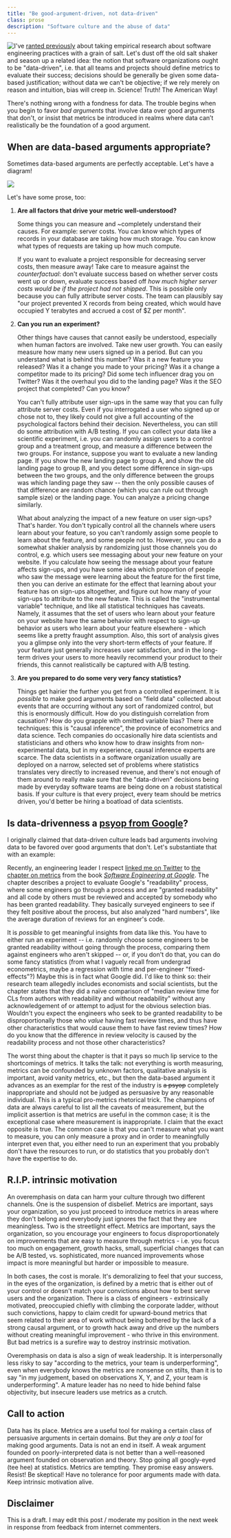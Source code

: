 ```yaml
---
title: "Be good-argument-driven, not data-driven"
class: prose
description: "Software culture and the abuse of data"
---
```

<meta property="og:image"
    content="../images/appropriate-data.png" />

<img src="../images/dropCapI.jpg" alt="I" class="dropCap"/>'ve [ranted previously](2019-10-13-software-development-and-the-false-promise-of-science.html) about taking empirical research about software engineering practices with a grain of salt. Let's dust off the old salt shaker and season up a related idea: the notion that software organizations ought to be "data-driven", i.e. that all teams and projects should define metrics to evaluate their success; decisions should be generally be given some data-based justification; without data we can't be objective; if we rely merely on reason and intuition, bias will creep in. Science! Truth! The American Way!

There's nothing wrong with a fondness for data. The trouble begins when you begin to favor *bad arguments* that involve data over good arguments that don't, or insist that metrics be introduced in realms where data can’t realistically be the foundation of a good argument. 

## When are data-based arguments appropriate?

Sometimes data-based arguments are perfectly acceptable. Let's have a diagram!

![](../images/appropriate-data.svg)

Let's have some prose, too:

1. **Are all factors that drive your metric well-understood?**

    Some things you can measure and ~completely understand their causes. For example: server costs. You can know which types of records in your database are taking how much storage. You can know what types of requests are taking up how much compute.

    If you want to evaluate a project responsible for decreasing server costs, then measure away! Take care to measure against the *counterfactual*: don't evaluate success based on whether server costs went up or down, evaluate success based off *how much higher server costs would be if the project had not shipped*. This is possible only because you can fully attribute server costs. The team can plausibly say "our project prevented X records from being created, which would have occupied Y terabytes and accrued a cost of $Z per month".

2. **Can you run an experiment?**

    Other things have causes that cannot easily be understood, especially when human factors are involved. Take new user growth. You can easily measure how many new users signed up in a period. But can you understand what is behind this number? Was it a new feature you released? Was it a change you made to your pricing? Was it a change a competitor made to its pricing? Did some tech influencer drag you on Twitter? Was it the overhaul you did to the landing page? Was it the SEO project that completed? Can you know?

    You can't fully attribute user sign-ups in the same way that you can fully attribute server costs. Even if you interrogated a user who signed up or chose not to, they likely could not give a full accounting of the psychological factors behind their decision. Nevertheless, you can still do some attribution with A/B testing. If you can collect your data like a scientific experiment, i.e. you can randomly assign users to a control group and a treatment group, and measure a difference between the two groups. For instance, suppose you want to evaluate a new landing page. If you show the new landing page to group A, and show the old landing page to group B, and you detect some difference in sign-ups between the two groups, and the only difference between the groups was which landing page they saw -- then the only possible causes of that difference are random chance (which you can rule out through sample size) or the landing page. You can analyze a pricing change similarly.

    What about analyzing the impact of a new feature on user sign-ups? That's harder. You don't typically control all the channels where users learn about your feature, so you can't randomly assign some people to learn about the feature, and some people not to. However, you can do a somewhat shakier analysis by randomizing just those channels you do control, e.g. which users see messaging about your new feature on your website. If you calculate how seeing the message about your feature affects sign-ups, and you have some idea which proportion of people who saw the message were learning about the feature for the first time, then you can derive an estimate for the effect that learning about your feature has on sign-ups altogether, and figure out how many of your sign-ups to attribute to the new feature. This is called the "instrumental variable" technique, and like all statistical techniques has caveats. Namely, it assumes that the set of users who learn about your feature on your website have the same behavior with respect to sign-up behavior as users who learn about your feature elsewhere - which seems like a pretty fraught assumption. Also, this sort of analysis gives you a glimpse only into the very short-term effects of your feature. If your feature just generally increases user satisfaction, and in the long-term drives your users to more heavily recommend your product to their friends, this cannot realistically be captured with A/B testing.

3. **Are you prepared to do some very very fancy statistics?**

    Things get hairier the further you get from a controlled experiment. It is *possible* to make good arguments based on "field data" collected about events that are occurring without any sort of randomized control, but this is enormously difficult. How do you distinguish correlation from causation? How do you grapple with omitted variable bias? There are techniques: this is "causal inference", the province of econometrics and data science. Tech companies do occasionally hire data scientists and statisticians and others who know how to draw insights from non-experimental data, but in my experience, causal inference experts are scarce. The data scientists in a software organization usually are deployed on a narrow, selected set of problems where statistics translates very directly to increased revenue, and there's not enough of them around to really make sure that the "data-driven" decisions being made by everyday software teams are being done on a robust statistical basis. If your culture is that every project, every team should be metrics driven, you'd better be hiring a boatload of data scientists.

## Is data-drivenness a [psyop from Google](https://twitter.com/sundarpichai/status/1543328071532523521)?

I originally claimed that data-driven culture leads bad arguments involving data to be favored over good arguments that don't. Let's substantiate that with an example:

Recently, an engineering leader I respect [linked me on Twitter](https://twitter.com/skamille/status/1551750953300271104) to [the chapter on metrics](https://abseil.io/resources/swe-book/html/ch07.html#signals) from the book [_Software Engineering at Google_](https://abseil.io/resources/swe-book). The chapter describes a project to evaluate Google's "readability" process, where some engineers go through a process and are "granted readability" and all code by others must be reviewed and accepted by somebody who has been granted readability. They basically surveyed engineers to see if they felt positive about the process, but also analyzed "hard numbers", like the average duration of reviews for an engineer's code.

It is *possible* to get meaningful insights from data like this. You have to either run an experiment -- i.e. randomly choose some engineers to be granted readability without going through the process, comparing them against engineers who aren't skipped -- or, if you don't do that, you can do some fancy statistics (from what I vaguely recall from undergrad econometrics, maybe a regression with time and per-engineer "fixed-effects"?) Maybe this is in fact what Google did. I'd like to think so: their research team allegedly includes economists and social scientists, but the chapter states that they did a naïve comparison of "median review time for CLs from authors with readability and without readability" without any acknowledgement of or attempt to adjust for the obvious selection bias. Wouldn't you expect the engineers who seek to be granted readability to be disproportionally those who *value* having fast review times, and thus have other characteristics that would cause them to have fast review times? How do you know that the difference in review velocity is caused by the readability process and not those other characteristics?

The worst thing about the chapter is that it pays so much lip service to the shortcomings of metrics. It talks the talk: not everything is worth measuring, metrics can be confounded by unknown factors, qualitative analysis is important, avoid vanity metrics, etc., but then the data-based argument it advances as an exemplar for the rest of the industry is ~~a psyop~~ completely inappropriate and should not be judged as persuasive by any reasonable individual. This is a typical pro-metrics rhetorical trick. The champions of data are always careful to list all the caveats of measurement, but the implicit assertion is that metrics are useful in the common case; it is the exceptional case where measurement is inappropriate. I claim that the exact opposite is true. The common case is that you can't measure what you want to measure, you can only measure a proxy and in order to meaningfully interpret even that, you either need to run an experiment that you probably don't have the resources to run, or do statistics that you probably don't have the expertise to do.

## R.I.P. intrinsic motivation

An overemphasis on data can harm your culture through two different channels. One is the suspension of disbelief. Metrics are important, says your organization, so you just proceed to introduce metrics in areas where they don't belong and everybody just ignores the fact that they are meaningless. Two is the streetlight effect. Metrics are important, says the organization, so you encourage your engineers to focus disproportionately on improvements that are easy to measure through metrics - i.e. you focus too much on engagement, growth hacks, small, superficial changes that can be A/B tested, vs. sophisticated, more nuanced improvements whose impact is more meaningful but harder or impossible to measure.

In both cases, the cost is morale. It's demoralizing to feel that your success, in the eyes of the organization, is defined by a metric that is either out of your control or doesn't match your convictions about how to best serve users and the organization. There is a class of engineers - extrinsically motivated, preoccupied chiefly with climbing the corporate ladder, without such convictions, happy to claim credit for upward-bound metrics that seem related to their area of work without being bothered by the lack of a strong causal argument, or to growth hack away and drive up the numbers without creating meaningful improvement - who thrive in this environment. But bad metrics is a surefire way to destroy instrinsic motivation.

Overemphasis on data is also a sign of weak leadership. It is interpersonally less risky to say "according to the metrics, your team is underperforming", even when everybody knows the metrics are nonsense on stilts, than it is to say "in my judgement, based on observations X, Y, and Z, your team is underperforming". A mature leader has no need to hide behind false objectivity, but insecure leaders use metrics as a crutch.

## Call to action

Data has its place. Metrics are a useful tool for making a certain class of persuasive arguments in certain domains. But they are *only a tool* for making good arguments. Data is not an end in itself. A weak argument founded on poorly-interpreted data is not better than a well-reasoned argument founded on observation and theory. Stop going all googly-eyed (tee hee) at statistics. Metrics are tempting. They promise easy answers. Resist! Be skeptical! Have no tolerance for poor arguments made with data. Keep intrinsic motivation alive.

## Disclaimer

This is a draft. I may edit this post / moderate my position in the next week in response from feedback from internet commenters.
